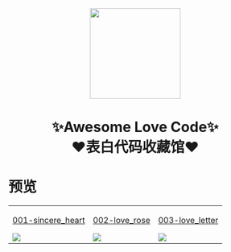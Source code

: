 <div align="center">
    <img  width=180 src="https://cdn.jsdelivr.net/gh/sun0225SUN/Awesome-Love-Code/assets/logo.png"/>
    <h1>✨Awesome Love Code✨<br>❤️表白代码收藏馆❤️</h1> 
</div>

# 预览

<table align="center">
    <tr>
    <td>
        <a href="https://sun0225sun.github.io/Awesome-Love-Code/001-sincere_heart">
            <p align="center">001-sincere_heart</p>
            <img src="https://cdn.jsdelivr.net/gh/sun0225SUN/Awesome-Love-Code/assets/202201271431597.jpg"/>
        </a>
    </td>
    <td>
        <a href="https://sun0225sun.github.io/Awesome-Love-Code/002-love_rose">
            <p align="center">002-love_rose</p>
            <img src="https://cdn.jsdelivr.net/gh/sun0225SUN/Awesome-Love-Code/assets/202201282018839.jpg"/>
        </a>
    </td>
    <td>
        <a href="https://sun0225sun.github.io/Awesome-Love-Code/003-love_letter">
            <p align="center">003-love_letter</p>
            <img src="https://cdn.jsdelivr.net/gh/sun0225SUN/Awesome-Love-Code/assets/202201282031986.jpg"/>
        </a>
    </td>
    </tr>
</table>
